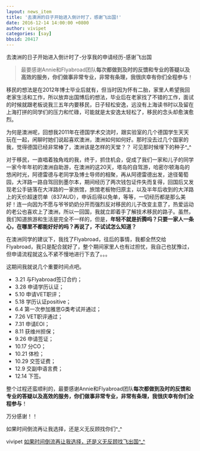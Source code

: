 ```yaml
---
layout: news_item
title: '去澳洲的日子开始进入倒计时了，感谢飞出国!'
date: 2016-12-14 14:00:00 +0800
author: vivipet
categories: [say]
bbsid: 20417
---
```


去澳洲的日子开始进入倒计时了-分享我的申请经历-感谢飞出国

> 最要感谢Annie和Flyabroad团队**每次都做到及时的反馈和专业的答疑以及高效的服务，你们做事非常专业，非常有条理，我很庆幸有你们全程参与**！

移民的想法是在2012年博士毕业后就有，但当时因为怀有二胎，家里人希望我回老家生活和工作，所以放弃出国博后的想法，毕业后在老家找了不错的工作，面试的时候就跟老板说我三五年内要移民，日子轻松安逸，远没有上海读书时以及留在上海打拼的同学们的压力和忙碌，可能就是太安逸太轻松了，移民的念头却愈演愈烈。

为何是澳洲呢，回想我2011年在德国学术交流时，跟实验室的几个德国学生天天玩在一起，闲聊时她们说起喜欢澳洲，澳洲如何如何好。那时没去过几个国家的我，觉得德国已经非常棒了，澳洲该是怎样的天堂？？ 可见那时候埋下的种子^_^

对于移民，一直唱着独角戏的我，终于，抓住机会，促成了我们一家和儿子的同学一家今年年初的澳洲自助游，在澳洲的这20天，塔岛的自驾游，哈密尔顿海岛的悠闲时光，阿德雷德与老同学及博士导师的相聚，再从阿德雷德出发，途径葡萄园，大洋路一路自驾回到墨尔本，期间经历了两次钱包证件失而复得，回国后又发现老公手链落在大洋路的一家旅馆，旅馆老板物归原主，以及半年后收到的大洋路上的天价超速罚单（837AUD），申诉后得以免单，等等，一切经历都是那么美好！连一向因为不愿与爷爷奶奶分开而强烈反对移民的儿子改变主意了，热爱运动的老公也喜欢上了澳洲，所以一回国，我就立即着手了解技术移民的路子。虽然，我们知道旅游和生活是完全不一样的，但是，**年轻不就是折腾吗？只要一家人一条心，在哪里不都能好好的吗？再说了，不试试怎么知道？**

在澳洲同学的建议下，我找了Flyabroad，往后的事情，我都全然交给 Flyabroad，我只是配合就好了，整个期间家里人也有过担忧，我自己也犹豫过，但申请流程就这么不紧不慢地进行下去了。。。

这期间我就说几个重要时间点吧。

- 3.21 与Flyabroad签订合约；
- 3.28 申请学历认证；
- 5.10 申请VET职评；
- 5.18 学历认证positive；
- 6.4 第一次参加雅思G类考试并通过；
- 7.26 VET职评通过；
- 7.31 申请EOI；
- 8.11 获维州担保；
- 9.26 申请签证；
- 10.17 分CO；
- 10.21 体检；
- 10.29 交签证费；
- 12.9 交副申语言费；
- 12.14 下签。

整个过程还蛮顺利的，最要感谢Annie和Flyabroad团队**每次都做到及时的反馈和专业的答疑以及高效的服务，你们做事非常专业，非常有条理，我很庆幸有你们全程参与**！

万分感谢！！

如果时间倒流再让我选择，还是义无反顾找你们^_^

vivipet [如果时间倒流再让我选择，还是义无反顾找飞出国^_^](https://bbs.fcgvisa.com/t/topic/20417 "去澳洲的日子开始进入倒计时了-分享我的申请经历-感谢飞出国")